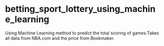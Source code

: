 # betting_sport_lottery_using_machine_learning

Using Machine Learning method to predict the total scoring of games.Takes all data from NBA.com and the price from Bookmaker.
